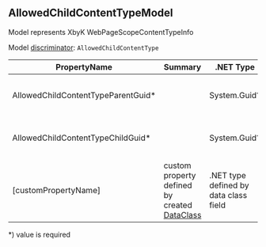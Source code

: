 <!-- generated file with tool "Kentico.Xperience.UMT.DocUtils" - edited through template "UmtModel.cshtml" -->
## AllowedChildContentTypeModel
Model represents XbyK WebPageScopeContentTypeInfo

Model [discriminator](../UmtModel.md#discriminator): `AllowedChildContentType`

|PropertyName|Summary|.NET Type|Notes|
|---|---|---|---|
|AllowedChildContentTypeParentGuid\*||System.Guid?|Reference to [DataClassInfo](../References.md#DataClassInfo) on property AllowedChildContentTypeParentID **required**|
|AllowedChildContentTypeChildGuid\*||System.Guid?|Reference to [DataClassInfo](../References.md#DataClassInfo) on property AllowedChildContentTypeChildID **required**|
|[customPropertyName]|custom property defined by created [DataClass](./DataClassModel.md)|.NET type defined by data class field||

<p>*) value is required</p>

